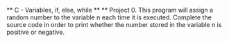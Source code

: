 ** C - Variables, if, else, while **
**
Project 0. This program will assign a random number to the variable n each time it is executed. Complete the source code in order to print whether the number stored in the variable n is positive or negative.
